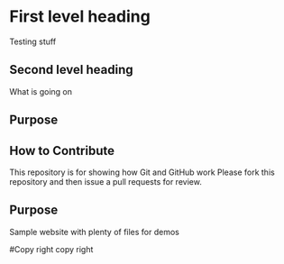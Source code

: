 # First level heading
Testing stuff
## Second level heading
What is going on
## Purpose

## How to Contribute

This repository is for showing how Git and GitHub work
Please fork this repository and then issue a pull requests for review. 
## Purpose

Sample website with plenty of files for demos

#Copy right
copy right
